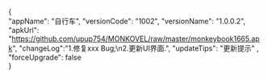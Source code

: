 {   
        "appName": "自行车", 
        "versionCode": "1002", 
        "versionName": "1.0.0.2", 
        "apkUrl": "https://github.com/upup754/MONKOVEL/raw/master/monkeybook1665.apk", 
        "changeLog":"1.修复xxx Bug;\n2.更新UI界面.", 
        "updateTips": "更新提示" ,
        "forceUpgrade": false   
    }
